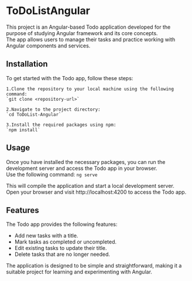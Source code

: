 # ToDoListAngular

This project is an Angular-based Todo application developed for the purpose of studying Angular framework and its core concepts.<br>
The app allows users to manage their tasks and practice working with Angular components and services.<br>

## Installation

To get started with the Todo app, follow these steps:

    1.Clone the repository to your local machine using the following command:
    `git clone <repository-url>`

    2.Navigate to the project directory:
    `cd ToDoList-Angular`

    3.Install the required packages using npm:
    `npm install`

## Usage

Once you have installed the necessary packages, you can run the development server and access the Todo app in your browser.<br>
Use the following command: `ng serve`

This will compile the application and start a local development server.<br> 
Open your browser and visit http://localhost:4200 to access the Todo app.<br>

## Features

The Todo app provides the following features:

- Add new tasks with a title.
- Mark tasks as completed or uncompleted.
- Edit existing tasks to update their title.
- Delete tasks that are no longer needed.

The application is designed to be simple and straightforward, making it a suitable project for learning and experimenting with Angular.

